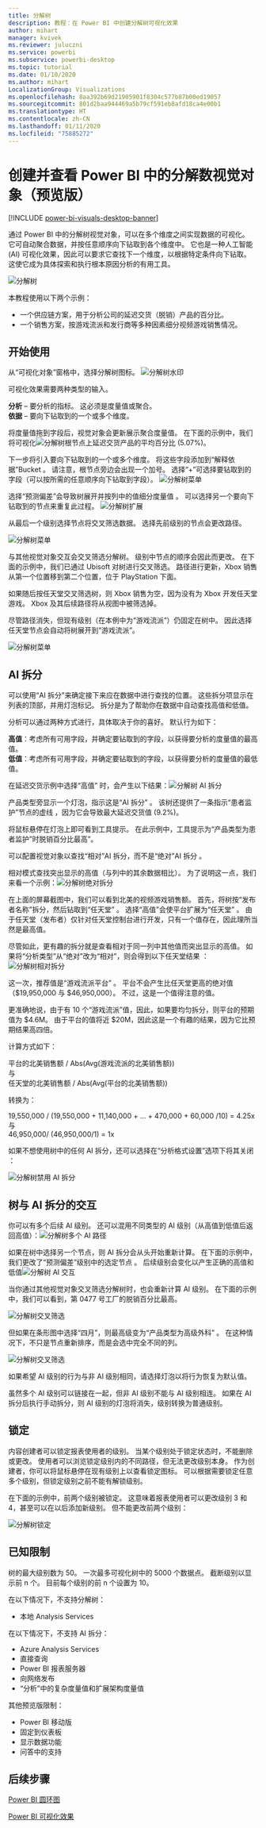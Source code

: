 ```yaml
---
title: 分解树
description: 教程：在 Power BI 中创建分解树可视化效果
author: mihart
manager: kvivek
ms.reviewer: juluczni
ms.service: powerbi
ms.subservice: powerbi-desktop
ms.topic: tutorial
ms.date: 01/10/2020
ms.author: mihart
LocalizationGroup: Visualizations
ms.openlocfilehash: 8aa392b69d21905901f8304c577b87b00ed19057
ms.sourcegitcommit: 801d2baa944469a5b79cf591eb8afd18ca4e00b1
ms.translationtype: HT
ms.contentlocale: zh-CN
ms.lasthandoff: 01/11/2020
ms.locfileid: "75885272"
---
```

# <a name="create-and-view-decomposition-tree-visuals-in-power-bi-preview"></a>创建并查看 Power BI 中的分解数视觉对象（预览版）
[!INCLUDE [power-bi-visuals-desktop-banner](../includes/power-bi-visuals-desktop-banner.md)]

通过 Power BI 中的分解树视觉对象，可以在多个维度之间实现数据的可视化。 它可自动聚合数据，并按任意顺序向下钻取到各个维度中。 它也是一种人工智能 (AI) 可视化效果，因此可以要求它查找下一个维度，以根据特定条件向下钻取。 这使它成为具体探索和执行根本原因分析的有用工具。

![分解树](media/power-bi-visualization-decomposition-tree/tree-full.png)

本教程使用以下两个示例：

- 一个供应链方案，用于分析公司的延迟交货（脱销）产品的百分比。  
- 一个销售方案，按游戏流派和发行商等多种因素细分视频游戏销售情况。


## <a name="get-started"></a>开始使用
从“可视化对象”窗格中，选择分解树图标。
![分解树水印](media/power-bi-visualization-decomposition-tree/tree-watermark.png)

可视化效果需要两种类型的输入。

**分析** – 要分析的指标。 这必须是度量值或聚合。  
**依据** – 要向下钻取到的一个或多个维度。

将度量值拖到字段后，视觉对象会更新展示聚合度量值。 在下面的示例中，我们将可视化![分解树根节点](media/power-bi-visualization-decomposition-tree/tree-root.png)上延迟交货产品的平均百分比 (5.07%)。

下一步将引入要向下钻取到的一个或多个维度。 将这些字段添加到“解释依据”Bucket  。 请注意，根节点旁边会出现一个加号。 选择“+”可选择要钻取到的字段（可以按所需的任意顺序向下钻取到字段）。
![分解树菜单](media/power-bi-visualization-decomposition-tree/tree-menu.png)

选择“预测偏差”会导致树展开并按列中的值细分度量值  。 可以选择另一个要向下钻取到的节点来重复此过程。
![分解树扩展](media/power-bi-visualization-decomposition-tree/tree-expansion.png)

从最后一个级别选择节点将交叉筛选数据。 选择先前级别的节点会更改路径。

![分解树菜单](media/power-bi-visualization-decomposition-tree/tree-interaction.gif)

与其他视觉对象交互会交叉筛选分解树。 级别中节点的顺序会因此而更改。
在下面的示例中，我们已通过 Ubisoft 对树进行交叉筛选。 路径进行更新，Xbox 销售从第一个位置移到第二个位置，位于 PlayStation 下面。 

如果随后按任天堂交叉筛选树，则 Xbox 销售为空，因为没有为 Xbox 开发任天堂游戏。 Xbox 及其后续路径将从视图中被筛选掉。

尽管路径消失，但现有级别（在本例中为“游戏流派”）仍固定在树中。 因此选择任天堂节点会自动将树展开到“游戏流派”。

![分解树菜单](media/power-bi-visualization-decomposition-tree/tree-interaction-2.gif)


## <a name="ai-splits"></a>AI 拆分

可以使用“AI 拆分”来确定接下来应在数据中进行查找的位置。 这些拆分项显示在列表的顶部，并用灯泡标记。 拆分是为了帮助你在数据中自动查找高值和低值。

分析可以通过两种方式进行，具体取决于你的喜好。 默认行为如下：

**高值**：考虑所有可用字段，并确定要钻取到的字段，以获得要分析的度量值的最高值。  
**低值**：考虑所有可用字段，并确定要钻取到的字段，以获得要分析的度量值的最低值。  

在延迟交货示例中选择“高值”  时，会产生以下结果：![分解树 AI 拆分](media/power-bi-visualization-decomposition-tree/tree-ai-split.png)

产品类型旁显示一个灯泡，指示这是“AI 拆分”  。 该树还提供了一条指示“患者监护”节点的虚线  ，因为它会导致最大延迟交货值 (9.2%)。 

将鼠标悬停在灯泡上即可看到工具提示。 在此示例中，工具提示为“产品类型为患者监护”时脱销百分比最高”。

可以配置视觉对象以查找“相对”AI 拆分，而不是“绝对”AI 拆分   。 

相对模式查找突出显示的高值（与列中的其余数据相比）。 为了说明这一点，我们来看一个示例：![分解树绝对拆分](media/power-bi-visualization-decomposition-tree/tree-ai-absolute.png)

在上面的屏幕截图中，我们可以看到北美的视频游戏销售额。 首先，将树按“发布者名称”拆分，然后钻取到“任天堂”  。 选择“高值”会使平台扩展为“任天堂”   。 由于任天堂（发布者）仅针对任天堂控制台进行开发，只有一个值存在，因此理所当然是最高值。

尽管如此，更有趣的拆分就是查看相对于同一列中其他值而突出显示的高值。 如果将“分析类型”从“绝对”改为“相对”，则会得到以下任天堂结果   ：![分解树相对拆分](media/power-bi-visualization-decomposition-tree/tree-ai-relative.png)

这一次，推荐值是“游戏流派平台”  。  平台不会产生比任天堂更高的绝对值（$19,950,000 与 $46,950,000）。 不过，这是一个值得注意的值。

更准确地说，由于有 10 个“游戏流派”值，因此，如果要均匀拆分，则平台的预期值为 $4.6M。 由于平台的值将近 $20M，因此这是一个有趣的结果，因为它比预期结果高四倍。

计算方式如下：

平台的北美销售额 / Abs(Avg(游戏流派的北美销售额))  
与  
任天堂的北美销售额 / Abs(Avg(平台的北美销售额))  

转换为：

19,550,000 / (19,550,000 + 11,140,000 + ... + 470,000 + 60,000 /10) = 4.25x  
与  
46,950,000/ (46,950,000/1) = 1x  

如果不想使用树中的任何 AI 拆分，还可以选择在“分析格式设置”选项下将其关闭  ：  

![分解树禁用 AI 拆分](media/power-bi-visualization-decomposition-tree/tree-ai-disable.png)

## <a name="tree-interactions-with-ai-splits"></a>树与 AI 拆分的交互

你可以有多个后续 AI 级别。 还可以混用不同类型的 AI 级别（从高值到低值后返回高值）：![分解树多个 AI 路径](media/power-bi-visualization-decomposition-tree/tree-multi-ai-path.png)

如果在树中选择另一个节点，则 AI 拆分会从头开始重新计算。 在下面的示例中，我们更改了“预测偏差”级别中的选定节点  。 后续级别会变化以产生正确的高值和低值![分解树 AI 交互](media/power-bi-visualization-decomposition-tree/tree-ai-interactions.png)

当你通过其他视觉对象交叉筛选分解树时，也会重新计算 AI 级别。 在下面的示例中，我们可以看到，第 0477 号工厂的脱销百分比最高。

![分解树交叉筛选](media/power-bi-visualization-decomposition-tree/tree-ai-crossfilter1.png)

但如果在条形图中选择“四月”，则最高级变为“产品类型为高级外科”   。 在这种情况下，不只是节点重新排序，而是会选中完全不同的列。 

![分解树交叉筛选](media/power-bi-visualization-decomposition-tree/tree-ai-crossfilter2.png)

如果希望 AI 级别的行为与非 AI 级别相同，请选择灯泡以将行为恢复为默认值。 

虽然多个 AI 级别可以链接在一起，但非 AI 级别不能与 AI 级别相连。 如果在 AI 拆分后执行手动拆分，则 AI 级别的灯泡将消失，级别转换为普通级别。 

## <a name="locking"></a>锁定

内容创建者可以锁定报表使用者的级别。 当某个级别处于锁定状态时，不能删除或更改。 使用者可以浏览锁定级别内的不同路径，但无法更改级别本身。 作为创建者，你可以将鼠标悬停在现有级别上以查看锁定图标。 可以根据需要锁定任意多个级别，但锁定级别之前不能有解锁级别。

在下面的示例中，前两个级别被锁定。 这意味着报表使用者可以更改级别 3 和 4，甚至可以在以后添加新级别。 但不能更改前两个级别：

![分解树锁定](media/power-bi-visualization-decomposition-tree/tree-locking.png)

## <a name="known-limitations"></a>已知限制

树的最大级别数为 50。 一次最多可视化树中的 5000 个数据点。 截断级别以显示前 n 个。 目前每个级别的前 n 个设置为 10。 

在以下情况下，不支持分解树：  
-   本地 Analysis Services

在以下情况下，不支持 AI 拆分：  
-   Azure Analysis Services
-   直接查询
-   Power BI 报表服务器
-   向网络发布
-   “分析”中的复杂度量值和扩展架构度量值

其他预览版限制：
- Power BI 移动版  
- 固定到仪表板
- 显示数据功能
- 问答中的支持

## <a name="next-steps"></a>后续步骤

[Power BI 圆环图](power-bi-visualization-doughnut-charts.md)

[Power BI 可视化效果](power-bi-report-visualizations.md)

